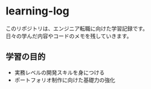 # learning-log

このリポジトリは、エンジニア転職に向けた学習記録です。  
日々の学んだ内容やコードのメモを残していきます。



## 学習の目的
- 実務レベルの開発スキルを身につける  
- ポートフォリオ制作に向けた基礎力の強化  
